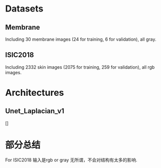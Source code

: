 # Datasets
## Membrane
Including 30 membrane images (24 for training, 6 for validation), all gray. 
## ISIC2018
Including 2332 skin images (2075 for training, 259 for validation), all rgb images.

# Architectures 
## Unet_Laplacian_v1
[]






# 部分总结
For ISIC2018 输入是rgb or gray 无所谓，不会对结构有太多的影响. 
